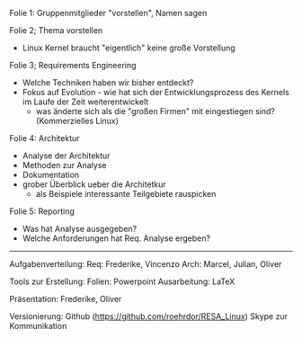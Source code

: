Folie 1:
Gruppenmitglieder "vorstellen", Namen sagen

Folie 2;
Thema vorstellen
- Linux Kernel braucht "eigentlich" keine große Vorstellung

Folie 3;
Requirements Engineering
- Welche Techniken haben wir bisher entdeckt?
- Fokus auf Evolution - wie hat sich der Entwicklungsprozess des Kernels im Laufe der Zeit weiterentwickelt
	- was änderte sich als die "großen Firmen" mit eingestiegen sind? (Kommerzielles Linux)

Folie 4:
Architektur
- Analyse der Architektur
- Methoden zur Analyse
- Dokumentation
- grober Überblick ueber die Architetkur
	- als Beispiele interessante Teilgebiete rauspicken

Folie 5:
Reporting
- Was hat Analyse ausgegeben?
- Welche Anforderungen hat Req. Analyse ergeben?

--------------------------------------------------------------------
Aufgabenverteilung:
Req: Frederike, Vincenzo
Arch: Marcel, Julian, Oliver

Tools zur Erstellung:
Folien: Powerpoint
Ausarbeitung: LaTeX

Präsentation:
Frederike, Oliver

Versionierung:
Github (https://github.com/roehrdor/RESA_Linux)
Skype zur Kommunikation

